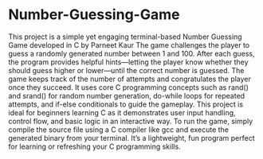 # Number-Guessing-Game
This project is a simple yet engaging terminal-based Number Guessing Game developed in C by Parneet Kaur
The game challenges the player to guess a randomly generated number between 1 and 100.
After each guess, the program provides helpful hints—letting the player know whether they should guess higher or lower—until the correct number is guessed. 
The game keeps track of the number of attempts and congratulates the player once they succeed. 
It uses core C programming concepts such as rand() and srand() for random number generation, do-while loops for repeated attempts, and if-else conditionals to guide the gameplay. 
This project is ideal for beginners learning C as it demonstrates user input handling, control flow, and basic logic in an interactive way. 
To run the game, simply compile the source file using a C compiler like gcc and execute the generated binary from your terminal. 
It’s a lightweight, fun program perfect for learning or refreshing your C programming skills.
